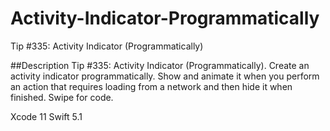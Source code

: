 # Activity-Indicator-Programmatically
Tip #335: Activity Indicator (Programmatically)

##Description
Tip #335: Activity Indicator (Programmatically). Create an activity indicator programmatically. Show and animate it when you perform an action that requires loading from a network and then hide it when finished. Swipe for code.

Xcode 11
Swift 5.1
